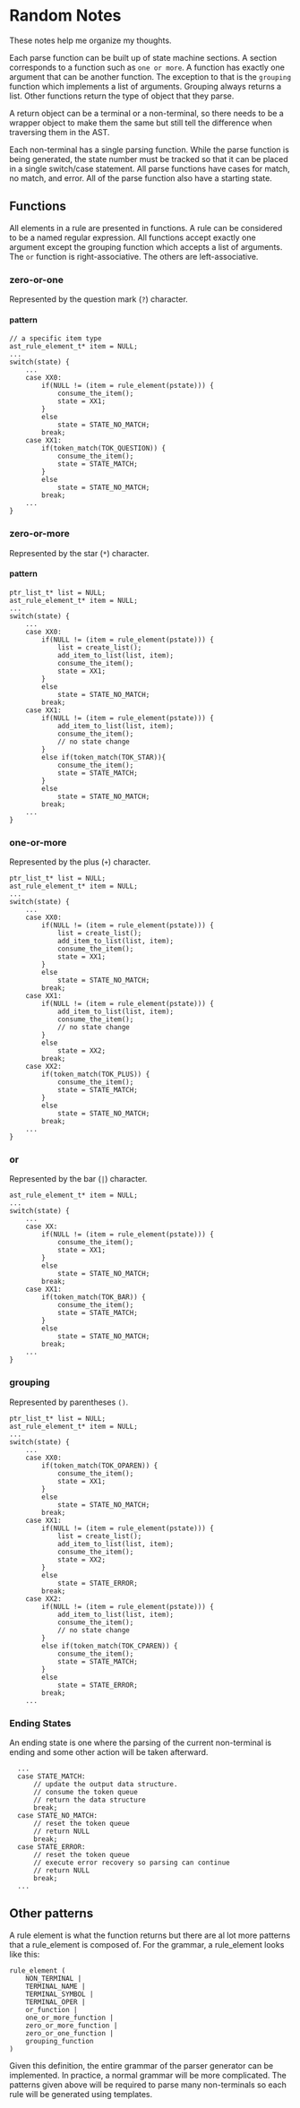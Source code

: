 # Random Notes
These notes help me organize my thoughts.

Each parse function can be built up of state machine sections. A section corresponds to a function such as ``one or more``. A function has exactly one argument that can be another function. The exception to that is the ``grouping`` function which implements a list of arguments. Grouping always returns a list. Other functions return the type of object that they parse.

A return object can be a terminal or a non-terminal, so there needs to be a wrapper object to make them the same but still tell the difference when traversing them in the AST.

Each non-terminal has a single parsing function. While the parse function is being generated, the state number must be tracked so that it can be placed in a single switch/case statement. All parse functions have cases for match, no match, and error. All of the parse function also have a starting state.

## Functions
All elements in a rule are presented in functions. A rule can be considered to be a named regular expression. All functions accept exactly one argument except the grouping function which accepts a list of arguments. The ``or`` function is right-associative. The others are left-associative.

### zero-or-one
Represented by the question mark (``?``) character.
#### pattern
```
// a specific item type
ast_rule_element_t* item = NULL;
...
switch(state) {
    ...
    case XX0:
        if(NULL != (item = rule_element(pstate))) {
            consume_the_item();
            state = XX1;
        }
        else
            state = STATE_NO_MATCH;
        break;
    case XX1:
        if(token_match(TOK_QUESTION)) {
            consume_the_item();
            state = STATE_MATCH;
        }
        else
            state = STATE_NO_MATCH;
        break;
    ...
}
```

### zero-or-more
Represented by the star (``*``) character.
#### pattern
```
ptr_list_t* list = NULL;
ast_rule_element_t* item = NULL;
...
switch(state) {
    ...
    case XX0:
        if(NULL != (item = rule_element(pstate))) {
            list = create_list();
            add_item_to_list(list, item);
            consume_the_item();
            state = XX1;
        }
        else
            state = STATE_NO_MATCH;
        break;
    case XX1:
        if(NULL != (item = rule_element(pstate))) {
            add_item_to_list(list, item);
            consume_the_item();
            // no state change
        }
        else if(token_match(TOK_STAR)){
            consume_the_item();
            state = STATE_MATCH;
        }
        else
            state = STATE_NO_MATCH;
        break;
    ...
}
```

### one-or-more
Represented by the plus (``+``) character.
```
ptr_list_t* list = NULL;
ast_rule_element_t* item = NULL;
...
switch(state) {
    ...
    case XX0:
        if(NULL != (item = rule_element(pstate))) {
            list = create_list();
            add_item_to_list(list, item);
            consume_the_item();
            state = XX1;
        }
        else
            state = STATE_NO_MATCH;
        break;
    case XX1:
        if(NULL != (item = rule_element(pstate))) {
            add_item_to_list(list, item);
            consume_the_item();
            // no state change
        }
        else
            state = XX2;
        break;
    case XX2:
        if(token_match(TOK_PLUS)) {
            consume_the_item();
            state = STATE_MATCH;
        }
        else
            state = STATE_NO_MATCH;
        break;
    ...
}
```

### or
Represented by the bar (``|``) character.
```
ast_rule_element_t* item = NULL;
...
switch(state) {
    ...
    case XX:
        if(NULL != (item = rule_element(pstate))) {
            consume_the_item();
            state = XX1;
        }
        else
            state = STATE_NO_MATCH;
        break;
    case XX1:
        if(token_match(TOK_BAR)) {
            consume_the_item();
            state = STATE_MATCH;
        }
        else
            state = STATE_NO_MATCH;
        break;
    ...
}

```

### grouping
Represented by parentheses ``()``.
```
ptr_list_t* list = NULL;
ast_rule_element_t* item = NULL;
...
switch(state) {
    ...
    case XX0:
        if(token_match(TOK_OPAREN)) {
            consume_the_item();
            state = XX1;
        }
        else
            state = STATE_NO_MATCH;
        break;
    case XX1:
        if(NULL != (item = rule_element(pstate))) {
            list = create_list();
            add_item_to_list(list, item);
            consume_the_item();
            state = XX2;
        }
        else
            state = STATE_ERROR;
        break;
    case XX2:
        if(NULL != (item = rule_element(pstate))) {
            add_item_to_list(list, item);
            consume_the_item();
            // no state change
        }
        else if(token_match(TOK_CPAREN)) {
            consume_the_item();
            state = STATE_MATCH;
        }
        else
            state = STATE_ERROR;
        break;
    ...
```

### Ending States
An ending state is one where the parsing of the current non-terminal is ending and some other action will be taken afterward.
```
  ...
  case STATE_MATCH:
      // update the output data structure.
      // consume the token queue
      // return the data structure
      break;
  case STATE_NO_MATCH:
      // reset the token queue
      // return NULL
      break;
  case STATE_ERROR:
      // reset the token queue
      // execute error recovery so parsing can continue
      // return NULL
      break;
  ...
```

## Other patterns
A rule element is what the function returns but there are al lot more patterns that a rule_element is composed of. For the grammar, a rule_element looks like this:
```
rule_element (
    NON_TERMINAL |
    TERMINAL_NAME |
    TERMINAL_SYMBOL |
    TERMINAL_OPER |
    or_function |
    one_or_more_function |
    zero_or_more_function |
    zero_or_one_function |
    grouping_function
)
```
Given this definition, the entire grammar of the parser generator can be implemented. In practice, a normal grammar will be more complicated. The patterns given above will be required to parse many non-terminals so each rule will be generated using templates.
